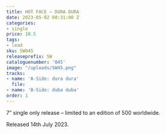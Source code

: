 ```yaml
---
title: HOT FACE – DURA DURA
date: 2023-05-02 08:31:00 Z
categories:
- single
price: 10.5
tags:
- lead
sku: SW045
releaseprefix: SW
cataloguenumber: '045'
image: "/uploads/SW45.png"
tracks:
- name: 'A-Side: dura dura'
  file: 
- name: 'B-Side: duba duba'
order: 1
---
```


7” single only release – limited to an edition of 500 worldwide.

Released 14th July 2023.
 




 




